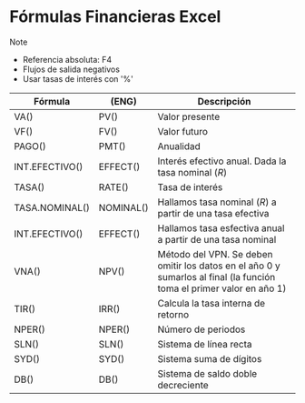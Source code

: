 # Fórmulas Financieras Excel

>[!Note]
>- Referencia absoluta: F4
>- Flujos de salida negativos
>- Usar tasas de interés con '%'

| Fórmula | (ENG) | Descripción |
|-|-|-|
| VA() | PV() | Valor presente |
| VF() | FV() | Valor futuro |
| PAGO() | PMT() | Anualidad |
| INT.EFECTIVO() | EFFECT() | Interés efectivo anual. Dada la tasa nominal ($R$) |
| TASA() | RATE() | Tasa de interés |
| TASA.NOMINAL() | NOMINAL() | Hallamos tasa nominal ($R$) a partir de una tasa efectiva |
| INT.EFECTIVO() | EFFECT() | Hallamos tasa esfectiva anual a partir de una tasa nominal |
| VNA() | NPV() | Método del VPN. Se deben omitir los datos en el año 0 y sumarlos al final (la función toma el primer valor en año 1) |
| TIR() | IRR() | Calcula la tasa interna de retorno |
| NPER() | NPER() | Número de periodos |
| SLN() | SLN() | Sistema de línea recta |
| SYD() | SYD() | Sistema suma de dígitos |
| DB() | DB() | Sistema de saldo doble decreciente |


